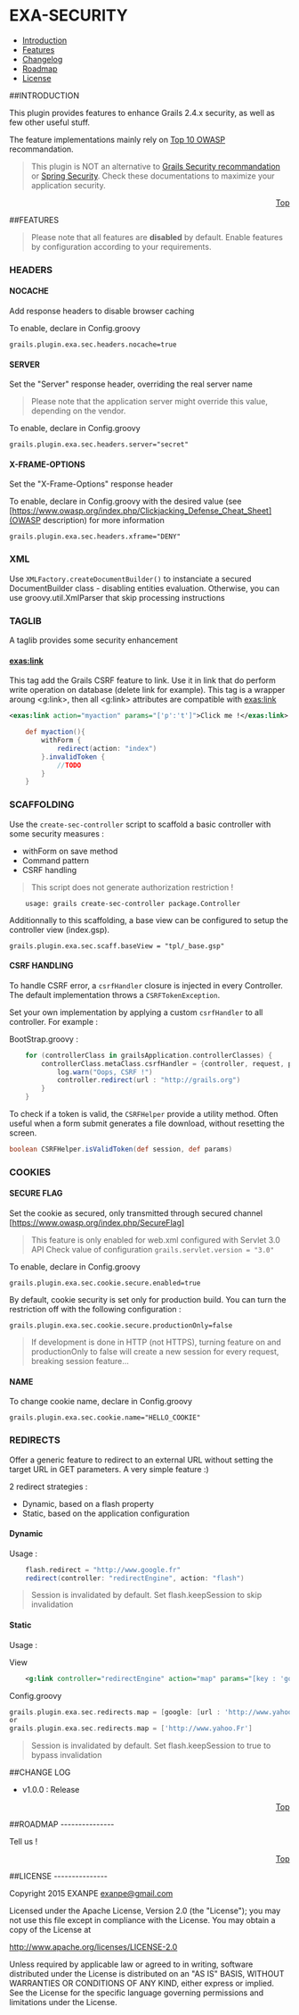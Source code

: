 <a name="Top"></a>

# EXA-SECURITY

* [Introduction](#intro)
* [Features](#features)
* [Changelog](#changelog)
* [Roadmap](#roadmap)
* [License](#license)

<a name="intro"></a>
##INTRODUCTION

This plugin provides features to enhance Grails 2.4.x security, as well as few other useful stuff.

The feature implementations mainly rely on [Top 10 OWASP](https://www.owasp.org/index.php/Top_10_2013-Top_10) recommandation.

> This plugin is NOT an alternative to [Grails Security recommandation](http://grails.github.io/grails-doc/2.4.4/guide/security.html) or [Spring Security](https://github.com/grails-plugins/grails-spring-security-core). Check these documentations to maximize your application security.

<p align="right"><a href="#Top">Top</a></p>

<a name="features"></a>
##FEATURES

> Please note that all features are **disabled** by default. Enable features by configuration according to your requirements.

### HEADERS

#### NOCACHE

Add response headers to disable browser caching

To enable, declare in Config.groovy
```
grails.plugin.exa.sec.headers.nocache=true
```

#### SERVER

Set the "Server" response header, overriding the real server name

> Please note that the application server might override this value, depending on the vendor.

To enable, declare in Config.groovy
```
grails.plugin.exa.sec.headers.server="secret"
```

#### X-FRAME-OPTIONS

Set the "X-Frame-Options" response header

To enable, declare in Config.groovy with the desired value (see [https://www.owasp.org/index.php/Clickjacking_Defense_Cheat_Sheet](OWASP description) for more information
```
grails.plugin.exa.sec.headers.xframe="DENY"
```

### XML

Use `XMLFactory.createDocumentBuilder()` to instanciate a secured DocumentBuilder class - disabling entities evaluation.
Otherwise, you can use groovy.util.XmlParser that skip processing instructions

### TAGLIB

A taglib provides some security enhancement

#### <exas:link>

This tag add the Grails CSRF feature to link. Use it in link that do perform write operation on database (delete link for example).
This tag is a wrapper aroung <g:link>, then all <g:link> attributes are compatible with <exas:link>

```xml
<exas:link action="myaction" params="['p':'t']">Click me !</exas:link>
```

```groovy
    def myaction(){
        withForm {
            redirect(action: "index")
        }.invalidToken {
            //TODO
        }
    }
```

### SCAFFOLDING

Use the `create-sec-controller` script to scaffold a basic controller with some security measures :
* withForm on save method
* Command pattern
* CSRF handling

> This script does not generate authorization restriction !

```
    usage: grails create-sec-controller package.Controller
```

Additionnally to this scaffolding, a base view can be configured to setup the controller view (index.gsp).

```
grails.plugin.exa.sec.scaff.baseView = "tpl/_base.gsp"
```

#### CSRF HANDLING

To handle CSRF error, a `csrfHandler` closure is injected in every Controller.
The default implementation throws a `CSRFTokenException`.

Set your own implementation by applying a custom `csrfHandler` to all controller. For example :

BootStrap.groovy :
```groovy
    for (controllerClass in grailsApplication.controllerClasses) {
        controllerClass.metaClass.csrfHandler = {controller, request, params ->
            log.warn("Oops, CSRF !")
            controller.redirect(url : "http://grails.org")
        }
    }
```

To check if a token is valid, the `CSRFHelper` provide a utility method.
Often useful when a form submit generates a file download, without resetting the screen.

```groovy
boolean CSRFHelper.isValidToken(def session, def params)
```

### COOKIES

#### SECURE FLAG
Set the cookie as secured, only transmitted through secured channel [https://www.owasp.org/index.php/SecureFlag]

> This feature is only enabled for web.xml configured with Servlet 3.0 API
> Check value of configuration `grails.servlet.version = "3.0"`

To enable, declare in Config.groovy
```
grails.plugin.exa.sec.cookie.secure.enabled=true
```

By default, cookie security is set only for production build. You can turn the restriction off with the following configuration :
```
grails.plugin.exa.sec.cookie.secure.productionOnly=false
```

> If development is done in HTTP (not HTTPS), turning feature on and productionOnly to false will create a new session for every request, breaking session feature...

#### NAME

To change cookie name, declare in Config.groovy
```
grails.plugin.exa.sec.cookie.name="HELLO_COOKIE"
```

### REDIRECTS

Offer a generic feature to redirect to an external URL without setting the target URL in GET parameters. A very simple feature :)

2 redirect strategies :
* Dynamic, based on a flash property
* Static, based on the application configuration

#### Dynamic

Usage :
```groovy
    flash.redirect = "http://www.google.fr"
    redirect(controller: "redirectEngine", action: "flash")
```

> Session is invalidated by default. Set flash.keepSession to skip invalidation

#### Static

Usage :

View
```xml
    <g:link controller="redirectEngine" action="map" params="[key : 'google']">Failure</g:link>
```

Config.groovy
```groovy
grails.plugin.exa.sec.redirects.map = [google: [url : 'http://www.yahoo.Fr', keepSession : false]]
or
grails.plugin.exa.sec.redirects.map = ['http://www.yahoo.Fr']
```

> Session is invalidated by default. Set flash.keepSession to true to bypass invalidation


##CHANGE LOG

* v1.0.0 : Release

<p align="right"><a href="#Top">Top</a></p>
<a name="roadmap"></a>
##ROADMAP
---------------

Tell us !

<p align="right"><a href="#Top">Top</a></p>
<a name="License"></a>
##LICENSE
---------------

Copyright 2015 EXANPE <exanpe@gmail.com>

Licensed under the Apache License, Version 2.0 (the "License"); you may not use this file except in compliance with the License. You may obtain a copy of the License at

http://www.apache.org/licenses/LICENSE-2.0

Unless required by applicable law or agreed to in writing, software distributed under the License is distributed on an "AS IS" BASIS, WITHOUT WARRANTIES OR CONDITIONS OF ANY KIND, either express or implied. See the License for the specific language governing permissions and limitations under the License.
